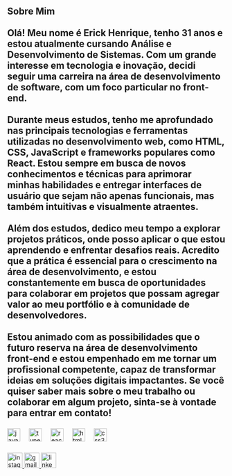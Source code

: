 
<h2 align="left">Sobre Mim<br><br>Olá! Meu nome é Erick Henrique, tenho 31 anos e estou atualmente cursando Análise e Desenvolvimento de Sistemas. Com um grande interesse em tecnologia e inovação, decidi seguir uma carreira na área de desenvolvimento de software, com um foco particular no front-end.<br><br>Durante meus estudos, tenho me aprofundado nas principais tecnologias e ferramentas utilizadas no desenvolvimento web, como HTML, CSS, JavaScript e frameworks populares como React. Estou sempre em busca de novos conhecimentos e técnicas para aprimorar minhas habilidades e entregar interfaces de usuário que sejam não apenas funcionais, mas também intuitivas e visualmente atraentes.<br><br>Além dos estudos, dedico meu tempo a explorar projetos práticos, onde posso aplicar o que estou aprendendo e enfrentar desafios reais. Acredito que a prática é essencial para o crescimento na área de desenvolvimento, e estou constantemente em busca de oportunidades para colaborar em projetos que possam agregar valor ao meu portfólio e à comunidade de desenvolvedores.<br><br>Estou animado com as possibilidades que o futuro reserva na área de desenvolvimento front-end e estou empenhado em me tornar um profissional competente, capaz de transformar ideias em soluções digitais impactantes. Se você quiser saber mais sobre o meu trabalho ou colaborar em algum projeto, sinta-se à vontade para entrar em contato!</h2>

###

<div align="left">
  <img src="https://cdn.jsdelivr.net/gh/devicons/devicon/icons/javascript/javascript-original.svg" height="30" alt="javascript logo"  />
  <img width="12" />
  <img src="https://cdn.jsdelivr.net/gh/devicons/devicon/icons/typescript/typescript-original.svg" height="30" alt="typescript logo"  />
  <img width="12" />
  <img src="https://cdn.jsdelivr.net/gh/devicons/devicon/icons/react/react-original.svg" height="30" alt="react logo"  />
  <img width="12" />
  <img src="https://cdn.jsdelivr.net/gh/devicons/devicon/icons/html5/html5-original.svg" height="30" alt="html5 logo"  />
  <img width="12" />
  <img src="https://cdn.jsdelivr.net/gh/devicons/devicon/icons/css3/css3-original.svg" height="30" alt="css3 logo"  />
</div>

###

<div align="left">
  <a href="https://www.instagram.com/erickhenriquee__/" target="_blank">
    <img src="https://img.shields.io/static/v1?message=Instagram&logo=instagram&label=&color=E4405F&logoColor=white&labelColor=&style=for-the-badge" height="35" alt="instagram logo"  />
  </a>
  <a href="erickhjdev@gmail.com" target="_blank">
    <img src="https://img.shields.io/static/v1?message=Gmail&logo=gmail&label=&color=D14836&logoColor=white&labelColor=&style=for-the-badge" height="35" alt="gmail logo"  />
  </a>
  <a href="https://www.linkedin.com/in/erick-henrique-de-jesus-0025422b0/" target="_blank">
    <img src="https://img.shields.io/static/v1?message=LinkedIn&logo=linkedin&label=&color=0077B5&logoColor=white&labelColor=&style=for-the-badge" height="35" alt="linkedin logo"  />
  </a>
</div>

###

